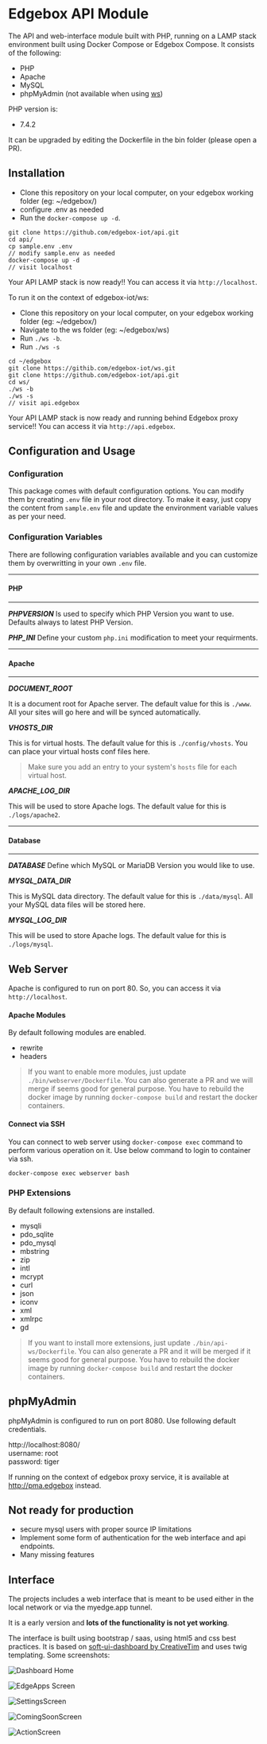 #  Edgebox API Module

The API and web-interface module built with PHP, running on a LAMP stack environment built using Docker Compose or Edgebox Compose. It consists of the following:

* PHP
* Apache
* MySQL
* phpMyAdmin (not available when using [ws](https://github.com/edgebox-iot/ws))

PHP version is:

* 7.4.2

It can be upgraded by editing the Dockerfile in the bin folder (please open a PR).


##  Installation
 
* Clone this repository on your local computer, on your edgebox working folder (eg: ~/edgebox/)
* configure .env as needed 
* Run the `docker-compose up -d`.

```shell
git clone https://github.com/edgebox-iot/api.git
cd api/
cp sample.env .env
// modify sample.env as needed
docker-compose up -d
// visit localhost
```

Your API LAMP stack is now ready!! You can access it via `http://localhost`.

To run it on the context of edgebox-iot/ws:
* Clone this repository on your local computer, on your edgebox working folder (eg: ~/edgebox/)
* Navigate to the ws folder (eg: ~/edgebox/ws) 
* Run `./ws -b`.
* Run `./ws -s`

```shell
cd ~/edgebox
git clone https://githib.com/edgebox-iot/ws.git
git clone https://github.com/edgebox-iot/api.git
cd ws/
./ws -b
./ws -s
// visit api.edgebox
```

Your API LAMP stack is now ready and running behind Edgebox proxy service!! You can access it via `http://api.edgebox`.

##  Configuration and Usage

### Configuration
This package comes with default configuration options. You can modify them by creating `.env` file in your root directory.
To make it easy, just copy the content from `sample.env` file and update the environment variable values as per your need.

### Configuration Variables
There are following configuration variables available and you can customize them by overwritting in your own `.env` file.

---
#### PHP
---
_**PHPVERSION**_
Is used to specify which PHP Version you want to use. Defaults always to latest PHP Version. 

_**PHP_INI**_
Define your custom `php.ini` modification to meet your requirments. 

---
#### Apache 
---

_**DOCUMENT_ROOT**_

It is a document root for Apache server. The default value for this is `./www`. All your sites will go here and will be synced automatically.

_**VHOSTS_DIR**_

This is for virtual hosts. The default value for this is `./config/vhosts`. You can place your virtual hosts conf files here.

> Make sure you add an entry to your system's `hosts` file for each virtual host.

_**APACHE_LOG_DIR**_

This will be used to store Apache logs. The default value for this is `./logs/apache2`.

---
#### Database
---

_**DATABASE**_
Define which MySQL or MariaDB Version you would like to use. 

_**MYSQL_DATA_DIR**_

This is MySQL data directory. The default value for this is `./data/mysql`. All your MySQL data files will be stored here.

_**MYSQL_LOG_DIR**_

This will be used to store Apache logs. The default value for this is `./logs/mysql`.

## Web Server

Apache is configured to run on port 80. So, you can access it via `http://localhost`.

#### Apache Modules

By default following modules are enabled.

* rewrite
* headers

> If you want to enable more modules, just update `./bin/webserver/Dockerfile`. You can also generate a PR and we will merge if seems good for general purpose.
> You have to rebuild the docker image by running `docker-compose build` and restart the docker containers.

#### Connect via SSH

You can connect to web server using `docker-compose exec` command to perform various operation on it. Use below command to login to container via ssh.

```shell
docker-compose exec webserver bash
```

### PHP Extensions

By default following extensions are installed. 

* mysqli
* pdo_sqlite
* pdo_mysql
* mbstring
* zip
* intl
* mcrypt
* curl
* json
* iconv
* xml
* xmlrpc
* gd

> If you want to install more extensions, just update `./bin/api-ws/Dockerfile`. You can also generate a PR and it will be merged if it seems good for general purpose.
> You have to rebuild the docker image by running `docker-compose build` and restart the docker containers.

## phpMyAdmin

phpMyAdmin is configured to run on port 8080. Use following default credentials.

http://localhost:8080/  
username: root  
password: tiger

If running on the context of edgebox proxy service, it is available at http://pma.edgebox instead.

## Not ready for production

* secure mysql users with proper source IP limitations
* Implement some form of authentication for the web interface and api endpoints.
* Many missing features

## Interface

The projects includes a web interface that is meant to be used either in the local network or via the myedge.app tunnel.

It is a early version and **lots of the functionality is not yet working**.

The interface is built using bootstrap / saas, using html5 and css best practices. It is based on [soft-ui-dashboard by CreativeTim](https://github.com/creativetimofficial/soft-ui-dashboard) and uses twig templating. Some screenshots:

![Dashboard Home](https://user-images.githubusercontent.com/1270431/115163576-1f99f500-a0aa-11eb-85be-0169f71b568c.png)

![EdgeApps Screen](https://user-images.githubusercontent.com/1270431/115163589-2e80a780-a0aa-11eb-88f9-87d0b34e6290.png)

![SettingsScreen](https://user-images.githubusercontent.com/1270431/115163599-393b3c80-a0aa-11eb-8e86-aa21307f5c86.png)

![ComingSoonScreen](https://user-images.githubusercontent.com/1270431/115163605-4526fe80-a0aa-11eb-98af-4529aaeab94e.png)

![ActionScreen](https://user-images.githubusercontent.com/1270431/115163614-4fe19380-a0aa-11eb-992e-2a361cd8ffce.png)


